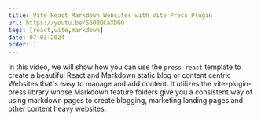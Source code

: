 ```yaml
---
title: Vite React Markdown Websites with Vite Press Plugin
url: https://youtu.be/S6O8QCaXDG0
tags: [react,vite,markdown]
date: 07-03-2024
order: 1
---
```


In this video, we will show how you can use the `press-react` template to create a beautiful React and Markdown 
static blog or content centric Websites that's easy to manage and add content. It utilizes the vite-plugin-press library 
whose Markdown feature folders give you a consistent way of using markdown pages to create blogging, marketing landing 
pages and other content heavy websites.